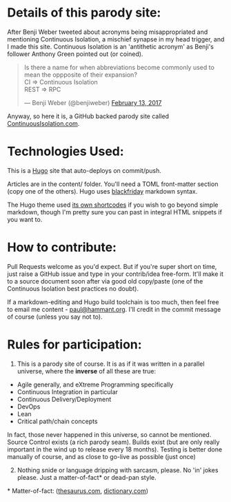 # Details of this parody site:

After Benji Weber tweeted about acronyms 
being misappropriated and mentioning Continuous Isolation, a mischief synapse in my head trigger, and 
I made this site. Continuous Isolation is an 'antithetic acronym' as Benji's follower Anthony Green 
pointed out (or coined). 

<blockquote class="twitter-tweet" data-lang="en"><p lang="en" dir="ltr">Is there a name for when abbreviations become commonly used to mean the oppposite of their expansion?<br>CI =&gt; Continuous Isolation<br>REST =&gt; RPC</p>&mdash; Benji Weber (@benjiweber) <a href="https://twitter.com/benjiweber/status/831193574502961154?ref_src=twsrc%5Etfw">February 13, 2017</a></blockquote>
<script async src="https://platform.twitter.com/widgets.js" charset="utf-8"></script>

Anyway, so here it is, a GitHub backed parody site called [ContinuousIsolation.com](https://continuousisolation.com/).

# Technologies Used:

This is a [Hugo](https://gohugo.io/getting-started/installing/) site that auto-deploys on commit/push.

Articles are in the content/ folder.  You'll need a TOML front-matter section (copy one of the others). 
Hugo uses [blackfriday](https://github.com/russross/blackfriday) markdown syntax.

The Hugo theme used [its own
shortcodes](https://themes.gohugo.io/theme/docdock/shortcodes/) if you wish to go beyond simple markdown, 
though I'm pretty sure you can past in integral HTML snippets if you want to. 

# How to contribute:

Pull Requests welcome as you'd expect.  But if you're super short on time, just raise a GitHub issue and 
type in your contrib/idea free-form. It'll make it to a source document soon after via good old copy/paste 
(one of the Continuous Isolation best practices no doubt).

If a markdown-editing and Hugo build toolchain is too much, then feel free to email me content - paul@hammant.org. I'll credit in the commit message of course (unless you say not to).

# Rules for participation:

1. This is a parody site of course. It is as if it was written in a parallel universe, where the **inverse** of all these are true:
* Agile generally, and eXtreme Programming specifically
* Continuous Integration in particular
* Continuous Delivery/Deployment
* DevOps
* Lean
* Critical path/chain concepts

In fact, those never happened in this universe, so cannot be mentioned. Source Control exists (a rich parody seam). Builds exist (but are only really important in the wind up to release every 18 months). 
Testing is better done manually of course, and as close to go-live as possible (just once)

2. Nothing snide or language dripping with sarcasm, please. No 'in' jokes please. Just a matter-of-fact* or dead-pan style.

&ast; Matter-of-fact: ([thesaurus.com](http://www.thesaurus.com/browse/matter-of-fact), [dictionary.com](http://www.dictionary.com/browse/matter-of-fact))
